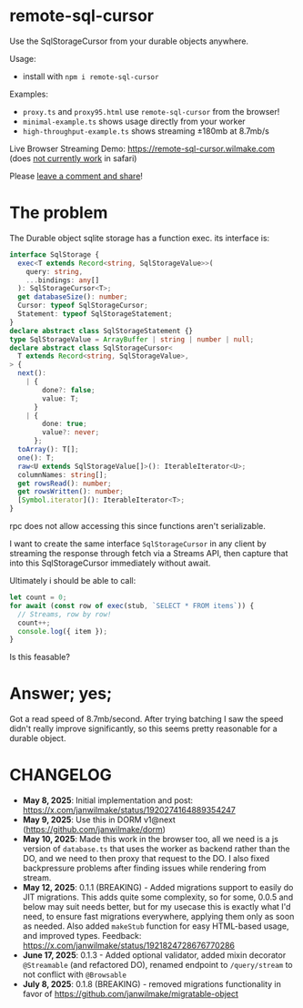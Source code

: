# remote-sql-cursor

Use the SqlStorageCursor from your durable objects anywhere.

Usage:

- install with `npm i remote-sql-cursor`

Examples:

- `proxy.ts` and `proxy95.html` use `remote-sql-cursor` from the browser!
- `minimal-example.ts` shows usage directly from your worker
- `high-throughput-example.ts` shows streaming ±180mb at 8.7mb/s

Live Browser Streaming Demo: https://remote-sql-cursor.wilmake.com (does [not currently work](https://github.com/GoogleChrome/workbox/issues/1732) in safari)

Please [leave a comment and share](https://x.com/janwilmake/status/1921158321983082787)!

# The problem

The Durable object sqlite storage has a function exec. its interface is:

```ts
interface SqlStorage {
  exec<T extends Record<string, SqlStorageValue>>(
    query: string,
    ...bindings: any[]
  ): SqlStorageCursor<T>;
  get databaseSize(): number;
  Cursor: typeof SqlStorageCursor;
  Statement: typeof SqlStorageStatement;
}
declare abstract class SqlStorageStatement {}
type SqlStorageValue = ArrayBuffer | string | number | null;
declare abstract class SqlStorageCursor<
  T extends Record<string, SqlStorageValue>,
> {
  next():
    | {
        done?: false;
        value: T;
      }
    | {
        done: true;
        value?: never;
      };
  toArray(): T[];
  one(): T;
  raw<U extends SqlStorageValue[]>(): IterableIterator<U>;
  columnNames: string[];
  get rowsRead(): number;
  get rowsWritten(): number;
  [Symbol.iterator](): IterableIterator<T>;
}
```

rpc does not allow accessing this since functions aren't serializable.

I want to create the same interface `SqlStorageCursor` in any client by streaming the response through fetch via a Streams API, then capture that into this SqlStorageCursor immediately without await.

Ultimately i should be able to call:

```ts
let count = 0;
for await (const row of exec(stub, `SELECT * FROM items`)) {
  // Streams, row by row!
  count++;
  console.log({ item });
}
```

Is this feasable?

# Answer; yes;

Got a read speed of 8.7mb/second. After trying batching I saw the speed didn't really improve significantly, so this seems pretty reasonable for a durable object.

# CHANGELOG

- **May 8, 2025**: Initial implementation and post: https://x.com/janwilmake/status/1920274164889354247
- **May 9, 2025**: Use this in DORM v1@next (https://github.com/janwilmake/dorm)
- **May 10, 2025**: Made this work in the browser too, all we need is a js version of `database.ts` that uses the worker as backend rather than the DO, and we need to then proxy that request to the DO. I also fixed backpressure problems after finding issues while rendering from stream.
- **May 12, 2025**: 0.1.1 (BREAKING) - Added migrations support to easily do JIT migrations. This adds quite some complexity, so for some, 0.0.5 and below may suit needs better, but for my usecase this is exactly what I'd need, to ensure fast migrations everywhere, applying them only as soon as needed. Also added `makeStub` function for easy HTML-based usage, and improved types. Feedback: https://x.com/janwilmake/status/1921824728676770286
- **June 17, 2025**: 0.1.3 - Added optional validator, added mixin decorator `@Streamable` (and refactored DO), renamed endpoint to `/query/stream` to not conflict with `@Browsable`
- **July 8, 2025**: 0.1.8 (BREAKING) - removed migrations functionality in favor of https://github.com/janwilmake/migratable-object
